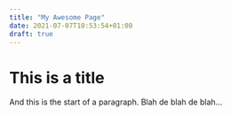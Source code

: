 ```yaml
---
title: "My Awesome Page"
date: 2021-07-07T10:53:54+01:00
draft: true
---
```


# This is a title

And this is the start of a paragraph. Blah de blah de blah...
